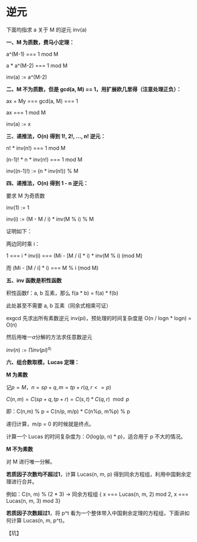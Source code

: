 # 逆元

下面均指求 a 关于 M 的逆元 inv(a)

**一、M 为质数，费马小定理：**

a^(M-1) === 1 mod M

a * a^(M-2) === 1 mod M

inv(a) := a^(M-2)



**二、M 不为质数，但是 gcd(a, M) == 1，用扩展欧几里得（注意处理正负）：**

ax + My === gcd(a, M) === 1

ax === 1 mod M

inv(a) := x



**三、递推法，O(n) 得到 1!, 2!, …, n! 逆元：**

n! * inv(n!) === 1 mod M

(n-1)! * n * inv(n!) === 1 mod M

inv((n-1)!) := (n * inv(n!)) % M



**四、递推法，O(n) 得到 1 - n 逆元：**

要求 M 为奇质数

inv(1) := 1

inv(i) := (M - M / i) * inv(M % i) % M

证明如下：

两边同时乘 i：

1 === i * inv(i) === (Mi - [M / i] * i) * inv(M % i) (mod M)

而 (Mi - [M / i] * i) === M % i (mod M)



**五、inv 函数是积性函数**

积性函数f：a, b 互素，那么  f(a * b) = f(a) * f(b)

此处甚至不需要 a, b 互素（同余式相乘可证）

exgcd 先求出所有素数逆元 inv(pi)，预处理的时间复杂度是 O(n / logn * logn) = O(n)

然后用唯一$a$分解的方法求任意数逆元

$inv(n) := \prod{inv(pi)^{a_i}}$



**六、组合数取模，Lucas 定理：**

**M 为素数**

记$p = M，n=sp + q , m=tp + r (q, r <= p)​$

$C(n, m) = C(sp + q, tp + r) = C(s, t) * C(q, r) \mod p$

即：C(n,m) % p = C(n/p, m/p) * C(n%p, m%p) % p

递归计算，m/p = 0 的时候就是终点。

计算一个 Lucas 的时间复杂度为：O(log(p, n) * p)，适合用于 p 不大的情况。



**M 不为素数**

对 M 进行唯一分解。

**若质因子次数均不超过1**，计算 Lucas(n, m, p) 得到同余方程组，利用中国剩余定理进行合并。

例如：C(n, m) % (2 * 3) -> 同余方程组 { x === Lucas(n, m, 2) mod 2, x === Lucas(n, m, 3) mod 3}

**若质因子次数超过1**，将 p^t 看为一个整体带入中国剩余定理的方程组，下面讲如何计算 Lucas(n, m, p^t)。

【坑】